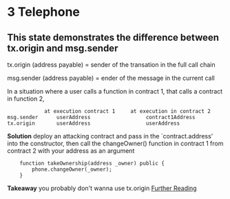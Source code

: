 # 3 Telephone

## This state demonstrates the difference between tx.origin and msg.sender

tx.origin (address payable) = sender of the transation in the full call chain

msg.sender (address payable) =  ender of the message in the current call


In a situation where a user calls a function in contract 1, that calls a contract in function 2, 

```
            at execution contract 1     at execution in contract 2
msg.sender      userAddress                  contract1Address
tx.origin       userAddress                  userAddress
```

**Solution**
deploy an attacking contract and pass in the `contract.address' into the constructor, then call the changeOwner() function in contract 1 from contract 2 with your address as an argument
```
    function takeOwnership(address _owner) public {
        phone.changeOwner(_owner); 
    }
```
**Takeaway**
you probably don't wanna use tx.origin
[Further Reading](https://hackernoon.com/hacking-solidity-contracts-using-txorigin-for-authorization-are-vulnerable-to-phishing?ref=hackernoon.com)